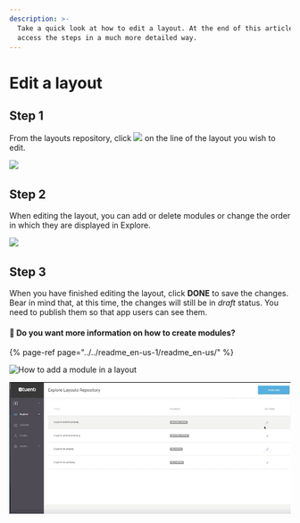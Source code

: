 ```yaml
---
description: >-
  Take a quick look at how to edit a layout. At the end of this article  you can
  access the steps in a much more detailed way.
---
```


# Edit a layout

## Step 1

From the layouts repository, click ![](https://lh3.googleusercontent.com/bNEb9WmtigI5djZiebFGESRgVkNWR2lAA1fE0UggfTw2yLmEfpuyuTYne_1hASWK4sbe3xQhmlpbUBhnaNH8CJ3o7HZJuklYRYz1laLakujvuRLQKnuOChoqHQhXYihWAeLSNJsc) on the line of the layout you wish to edit.

![](https://lh3.googleusercontent.com/okAri1S_DZ2AHeVBjAcOF2iAn5628_oMKhsDIg7YaR47aOy-EuKge_I_OeuFrcy3C32lOpafW7UFi-4-nZrL_9iX_q5GELgchwRanZmwNXzsDsd_hhl2GWCJHyxl6TkKlQd98wGp)

## Step 2

When editing the layout, you can add or delete modules or change the order in which they are displayed in Explore.

![](https://lh5.googleusercontent.com/gWwM9p27GK00Y457q2K4hcX1FRJ6WCWR-UaMcO8ldQnDp1Tf2o0znYKWop9vvrR8RWM93mtg4SA8R0iAubGvr7uRmvk1XFZ9NHzm0LB7n8lFcXIwDH5kXAQhrHirPDNYWICSprlW)

## Step 3

When you have finished editing the layout, click **DONE** to save the changes. Bear in mind that, at this time, the changes will still be in _draft_ status. You need to publish them so that app users can see them.

#### ​​🎯 Do you want more information on how to create modules?

{% page-ref page="../../readme\_en-us-1/readme\_en-us/" %}

![How to add a module in a layout](../../.gitbook/assets/edit_layouts.gif)

![How to reposition a module within a layout](../../.gitbook/assets/move_layouts.gif)

